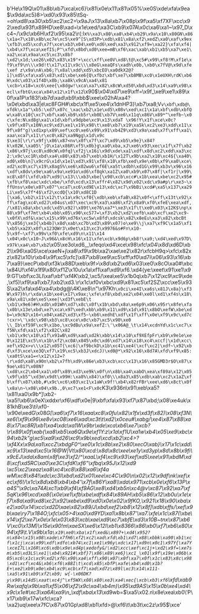 b'He\x19Q\x01\x8b\xb7\xca\xc6}\x81\x0e\x11\x81\x05%\xe0S\xde\xfa\x9ea $\x9da\xc5}8>\xd0\x93\x85\tSq-=oh\xd8\xa30\xb5\xc2\xc2=\x9aJ\x13\x8a\xb7\x08p\x9f\xa5\xf7XF\xcc\x92\xed\x93f\x89HD\xe8\xad=\x1e\xed/\xa3C\xb9\x07A\x0c\xa6\xa1~\x97_D\xc4~/\x9c\xb6H\xf2\x95\xa2\r{:Ix`%\xa3\x80\xa0\xb4\xb29\x9a\x10\x80GN\x86\x1a<7\x18\x8b\xc7e\xc5\xe9^[S\xd3P>\xdb\x81\x8a\xf2\xedZ\xa0\xaf\x9ex\xfb3\xd5\xcd\x7f\xce\xb3\x04\xe0\xd6\xed\xa3\x912\xf9=\xa22}\xfa\xf4|\xb4\x7f\xca\xefIS;P"\xfd\x8bd\xd0\xee=mB\xf6\xac\xab\xb1\xb5\xa7\xe1\xa2\xca\x9aa\xc5\xc3\x8b?\xd2\x1d;\xe26\x02\x83\x19"+\xcc\xff\xe0V\xd8\t@\xc5#\x99\xf8!M\xf1e\xf9\xf9\n\\\x9d!t\x17\x11\x9c\\\x8eG\xeaQFs\xadh\x0b,\xb0\x7fV@\x9d\xfe\xef z\x9a\nA\xb6;?\x8al\xdd\xd5\xbcEO\xa0dkX2@?i]\xd5\xfa\xa5\x83\xd1\xbe\xe6{Q\xfbz\xbf\xe7\xb8MB\xc0\x1eUXH\rdK\xb6H\xdc\x03\x1f4D\x0b;\xa8k\x9cA\xa4\x81 \xcb>\x18=\xc6\xee{\x8dgw!\xca\xa7\x82\x8cW\xd50\xbd\xd3\x14\xa9\x98\xecl\xfbtG\xca\x84\x12\x1f\x12`\x90$\x04\xd7\xe9\xff=\x9f_\xe9\xe1\x89\x0f\xa1P\x183!\xb7d\xad\xb9\xbb$\xee\x02hA\xa4?\x0e\xbd\xa3|e\xc8FGH#\xbc\x1f\xe5\xe4\x1dnHP3}\xb7\xa8;V`v\xbf\xdb@\xfdk\x1a"\xb5:\xd7\x07c_\xac\xb2\x1e\xd5\x08v\xed\xc1\x1a\xbf\xdb\xbfQ w\xa8\x10{\xc7\xbf\xa6\xb9\xb5r\xb0E\xb7V\xe6\x11q\x86V\x89*^\xefb~\x0c\xfe:N\xd8g\xa1\x1d\xbf\x9dpbe\xc9\x13\xdaT \x96!Y\x1f\xce\x0c?\x9f\x07\x10N\xc9\xd3\xe1\x19\x98\t\xe8\xb7\x19\xa5k\xc2\xe3\xdd\x11\x9f\x0f"g)\xd1xp\x89\xef\xc0\xe6\x99\x91\xb4Z9\xd3\x9a\xad\x7f\xff\xa1\xaa\xca7\x11\r\xc0\x82\xa9Ngg\x1d\x9c $\xe3[\r\r\x9fj\x86\x87<nv\x0f\x7f\xc7\xd9\xb5\x9e}\x84?k\x02W,\xa05\'jO\x1a\x86R\xf5\x0b}g\xa0\xba,xJ\xe6\x93\xec\x1f\x7f\xb2\x86\x97j\xc8\xd0cW\x0fq}\xf2j\x16i\x9d\xde\xa1\xdf\x8d\xc2\xdd\xa3\xc2:\x9c\xc1R\xbd\xa4\x80\x83\xb7\xeb\xb1H/\x12T\x9b\xa2\x10\xc4${\xa40\xd0\x0b\n]\x9crG\x1d\x1e1\xd3\x91\xf8\x10\xfb\xed\x9e\x0b\xf9\xa0\xce\xd2\xc0\xc7\x19\x8agS%\xe6\x02wu6\xf6E\xa5t\xdbh\xd1G\x99\xb3v\x96\x16\xdf\x8dv\x9e\xa6\x9a\xe91o\xd6\xf8qk\xa1Z\xa0\xb9\x07\x8f|\xf1r|\x99\xc8\x8f(\xfd\xb7\xd9|\x13\\\xb3\xbe[\x90\xcb\xcc#\x1b\xea\xbe\xc2\x95#\xfb\xf8\xac\xdc\xbe/\xfd\xcd\x13\xffr4\x82\x9d\x02\xdc\x9a#p\r\xe3~\xffUnsv\x0e\x07\x07"\xcaT\xc6\xd9E\x13\xdc\xc7\x9bBi\xcd#\xa5\x137\xa29Li\xe5\x7f*4$\xf2\xcdQ{\x10\xd8C1D [\xa6,\xb2\x11\x12\t\x1a\x9c\xf0{\xdb\xeb\xfaB\x82\x0f<\xff\x13t\x92\xff\xfag\xc4\xd2J\x04us\x07\xec\xc9\xa3\xa86\xf2\x8a9\xf0\xfeE\xea\xdf,/\x81\x8a\xbc\xdc\xd5\x92)\x89t\xe76\xa7*\xe3\x1f\t\xe0\x03\x12K$\np\x88\x9f\xf7mt\xb4\xbb\x05\x90\xc577=\xf3\xb2\xd2\xefb\xab\xcf\xe2\xc9-\x0fX\xdf&\xac\x15\x99\xd76x\xc5w\x8fd\xdcsk\x82\x8eEu\xa3\x82\xbcBt V\x856j\xe3{\xb4b]\x8d\xab\xc7b\xd3\x89\x07)o\xe9\\j\xa7\xf9C\x1a5\xf1\xb5\xa2X\x0f\x123QWr3\x0et\x13\xc3\x9976&s#Fn\x10-5\x9f~\xf7\x99v\xf0\xfe\xd9\n\x11\x14 \x04\x0c\x10~J\x96&\x8cH\x16\x11\xfe\xcb\x9d6p\xb8!\xa9;\xd4\xed\x97D\x97k\xa4\xb7\xb2`\x05\xe3o\xd6__\xfeqo\xd4\xce\x98\xfc\x04\x8d\xd6D\xb2\\\x96\xa0S\xce\xaeN+j\xa8\xf9\x9b\xa2\xae\xe2\x82r\xfcbH9q>\xfc\x82xz\x82\x10\r\xb4\x9f\xc5\xfc]\x87\xb8\xe9\xc5\xff\xf0\xd7i\x06\x93\x16\xb7\xa9}\xecP\xbd\xf3k\x88D\xeb\x9f>\x8d\xb2\xd6\x03\xe0\x8cO\xa0#\xbc\x84U!\xf4\x1f9\x80\xf1Z\x10u\x1a\xf1\xaf\xd9\xf6.\xd4{ye:\xeet\x91\xe1\x99:GT\xbf\xc3LI\xaf\xbf\'\xf4K\xb2,\xc5/\xea\xe5\x1b0q\xb7\x12\xc9\xc9\xde,\xf5)\xf9\xa1\xb7,l\xb2\xd3.\r\x1c\xf0v\xbc\xd9\x81\xc5\xf2SZ\xcc\xe5\x93S\xa2\xfa\xd4\xa4\xbdg@\\4K\xe8\n"\x97Kh`\x0ci\xe4I\xa6s\x81J\x8a}\xf3W\x97}h\r\xda\x1b\xe4\x17\x9ax;\xfe\xf8\xbd\xe2\x04\xe0l\xd1\xf4s\x18\x9a\x81\xde\xe5\xee|\xd3f\xebE\t \xb1\x9e6)#H\xdb\x01Wh\xd7\x8c\x0f\x1b\xbd\x8a\xe6p9\x06\x95r\x8fe\xfa\x0b\x13e\xbd\xe7\xca\x97\xed\xbb\xb9\x11\xd9\x1d\x91\x8bO\xefW\xbe\xdb=\x9cNJ\x16<\x04\xa62\xd3\xf5~\xb6\xedhE\xdf\x1f\xff\x0e\xf9\x9c\xd7c!cxr>\'\xdc\x98\xb3\xc8\xce\x0c\xb7\xc5\x90\xe0 \\_Ib\xf59F\xc9\x1bo,\xc9dBu\x9a\xefZ:\'\x06A@_\t\x14\xcdnYd\x1c\xc7\xf5N\xfd\xa1\xf2\x82C\x82 \xb1\x9c\x10\x1f\x91wB\xd9\xad\xd2k\xbb\x14\x10\xf9XEfpFr\xb9\x9e1e\xe0\x121E\xc5\n\x1b\xf2\xc0A\x845\x0c\xd6\xd7\x14\x18\xc4\xccf|\x1d\xcc\xef\x92x>v\\\x12\x05T{\xc6|\xf9bckD\x1b\xc41\xe4(\xcf\xc2|\xdf~\x92\xbd\xf3\xce\xe3Q\xf7\x19\xc5\xb3J\xdcJ)\xd0@*\x92\x16\x8d7A\xfd\xf9\x85:\xa0tS\xa1=<\x12\x12=?\r\xdd\xa8\x90n\xb2\x7fh\xd9\x86e\xb3\xcb\xcc\x13\x16\x85GMD3r$O\x87\x9ae\x81?\x08N?\xd8\xc2\xb4\xa1\x0f\x89\xd3\xe9k\x0f\n\x8b\xa4\xabO\xea\xf89a\x12\x05\x9f\xb5^\xd3m\x9dt\x99H:\xa8%\x84)\xf0\\\x8a3\x85\xdb\xab\xc2\x1aZ\xfb\xff\x87\xbb,#\x9c\xc6\x03\xc1\x1aW\x9f!\xb4\x82rFBr\xee\xd6\x8ct\x0f\x8a\n~\x08\x04\x9b.,0\xc7\xe1<F\x0c`K3\x936n\x91\xeb\xa5?\x81\xa0\x9b*]\xb2-\xa5!\xb6\x0eX\xddxr\xf6\xdf\x0e|9\xbf\xfa\x93\xf7\x87\xbd;\x08\xe4uk\x81khB\xe3\ti\xf0-\x90e\xedG\x08*G[\xa6\xf7\x16\xaa\xc8\x0fu\x82\x1fx\xd3f\x82)\x08\xf3N\xe6(\xf9\x96\xe8v\xc08\xe6\xad\xc3t\t\xd2\x0ceu#\xabg/\xe4\x87\x88\xa8\x17\xc8R]\xb1\xa4\xdc\xa1W\x9br\xde\xca\xb6\xe7\xcb?\r\x89\x0f\xab{\xa8\xb5\xa6Q\x9e\xf1Y:z\x1a\xf1U\xa1w\xb4\x05\xe9\xbc\x94\xb2k"g\xc5\xa9\xd26\xc9\x9b\xed\xcd\xb2\xc4>?\xf4Xx\x9a\xa1\xccZ\xbdgF0^\xe0\x1c\x8b\xe2\x80\xecO\xab}\x17\x1c\xdd\xc9\x13\xed\xc5\x16@W|Vt\x80\xcd:\x8d\x8c\xee\xe1y\xd3yp\x8d\x8b\x9fi\x9cEJ\xda\x8am\x8f\xe3\xf2/^\xaaL\xf4\xc9\x93\xef\xd5\xee\x91\xbdM\xd8\xcf\xd5RC\xa0\xe3C\xfdK\xf6"\xfbq\x95J\x12\xd9 \xc5\xc2\xeaz\xa8\xc4\xc8\x88\xa6\xf4a wM\xc8\x84!\xdc\xc3I\xbd\xd2\x01\xee\xc4C\x90\n\x02\x12\x9df\nk\xef\xec\xf6!/\x1c\x8d\xb8\xb4\xb4\'\x7f\x86Y\xa8\\\xda\x971\xcb\x0e\xf6\x13P\xa4S"\x9c\xa74A\xc1\xb9\xf4\xf9AG\xe8\xd4\xb5n\xc4@v\xc87\x92\xa7\xf5qK\x96\xcd\xa8{\x0e\xe1\xfb\xbe\xdf\x84\x89AH\xb5\x86\x12\xb0u\x1e\xf7\x8a\xa9\xd8\xc2\x92\xebe\xd9\xd0\x0e\x02\x9fKO,\x921\x18\x90\xba\xe2\xa0\x14\xcc\xd2D\xae\x82\x89/J\xbd\xef2\xb8\x12\x8f]\xdb\xffs/\xef\x9b\xae\ry7\x184O;\xfc\x05>4\xa0\xd9YD\xa1\x8b\x87\'\xa7.\xfe\x1c\x87(\xbe\x14\xf2\xe7\x0e\x1e\x03\x83\xcb\xae\xd9\xc7\xbfE\xd3\x10B~tnx\x87\xb6V\xc0\x13M)\x15e\x90!m\xaeSX\xe6\x12I\xb1\x8366\x86\xb0\xf7\xb6\x80\x94\xf9\t.V\x9b\x1a`\x19\xe0\xba\x1f\xed&\x897+\xd4\x952? n\x84<\x15\x08\xade\x7fH6\xf2\xc2\xad\xfd\xb1\xd7\x88\xbbk\xa90\xb1\xcf\x1cj\xca\x99\xdf\xdfo\xb74\xc1\xe1\x96y\xdc\x17\xd9n\x0c1\x97Y{\xa7Y\xceI7L\x16R\xc6\xdb\x9e\xd4p\xedofy&/\xd2\xcc\xef\xc1j+\xd2\x9f=\xe7sm\xb5\xd3LS\xe1|\xb4\x921#\xbf}7\x86\x89\xe6}\xc1_\x01\x9f\x19e\x06b\x05\xc6\x1c\xc9\xd2\xf6\x90\xa4\xff\x90\x07\x0f\xa7\x0f\x1c\x83\x8c\x98\xd1\xcf\xc4&\xb6\xf6\x88I\t\xcd\x85\xbfP\xafe\xb4\xd0\x1b?E+\xe2\xb9\x0e\xb4\xc9\xcb\xf7\xad\xd7z\x89l\xc3\x14\x111-\xa5\x91\xb9\xf2\xb9; w{-\x06DK?y\x90\x14dS\xaat\xc4j^\xf5WX\x08\x80\xe3\xa4\xec{\xcb\xb3\xf6`\xfd\xab9Rw\xafq\x9b\xa1\xf5\x06\xf2\x9c\xa4\xb4m)\x95\xd9AS\x15\x0b\xe4\xd4\x9c\x1e#\xc3\xa6A\xa9\n_\xdf\xba\x13*\xd9wb=$\xa5\x02.n\x8e\xea\xb0\'P\x17\xb9\x17w\xfc\xca?\xa2)uq\xee\x7fC\x87\x01Gp\xd8\xb1\xfd>@\xf6\t\xb3t\xc2z\x95$\xce'
